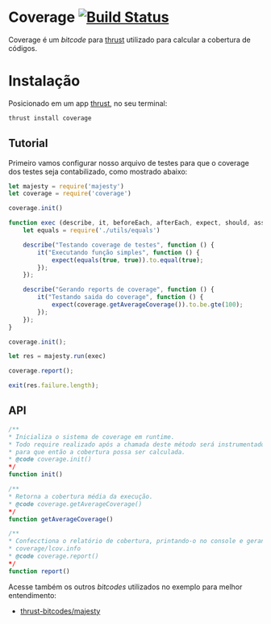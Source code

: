 Coverage [![Build Status](https://travis-ci.org/thrust-bitcodes/coverage.svg?branch=master)](https://travis-ci.org/thrust-bitcodes/coverage)
===============

Coverage é um *bitcode* para [thrust](https://github.com/thrustjs/thrust) utilizado para calcular a cobertura de códigos.

# Instalação

Posicionado em um app [thrust](https://github.com/thrustjs/thrust), no seu terminal:

```bash
thrust install coverage
```

## Tutorial

Primeiro vamos configurar nosso arquivo de testes para que o coverage dos testes seja contabilizado, como mostrado abaixo:

```javascript
let majesty = require('majesty')
let coverage = require('coverage')

coverage.init()

function exec (describe, it, beforeEach, afterEach, expect, should, assert) {
    let equals = require('./utils/equals')

    describe("Testando coverage de testes", function () {
        it("Executando função simples", function () {
            expect(equals(true, true)).to.equal(true);
        });
    });

    describe("Gerando reports de coverage", function () {
        it("Testando saida do coverage", function () {
            expect(coverage.getAverageCoverage()).to.be.gte(100);
        });
    });
}

coverage.init();

let res = majesty.run(exec)

coverage.report();

exit(res.failure.length);
```

## API

```javascript
/**
* Inicializa o sistema de coverage em runtime.
* Todo require realizado após a chamada deste método será instrumentado em runtime,
* para que então a cobertura possa ser calculada.
* @code coverage.init()
*/
function init()

/**
* Retorna a cobertura média da execução.
* @code coverage.getAverageCoverage()
*/
function getAverageCoverage()

/**
* Confecctiona o relatório de cobertura, printando-o no console e gerando um arquivo
* coverage/lcov.info
* @code coverage.report()
*/
function report() 
```

Acesse também os outros *bitcodes* utilizados no exemplo para melhor entendimento:

- [thrust-bitcodes/majesty](https://github.com/thrust-bitcodes/majesty)